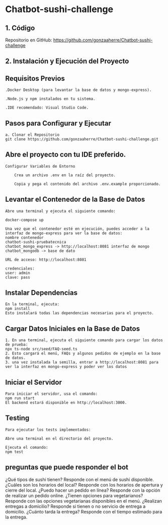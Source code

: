 # Chatbot-sushi-challenge

## 1. Código

Repositorio en GitHub: https://github.com/gonzaaherre/Chatbot-sushi-challenge

## 2. Instalación y Ejecución del Proyecto

## Requisitos Previos

    .Docker Desktop (para levantar la base de datos y mongo-express).

    .Node.js y npm instalados en tu sistema.

    .IDE recomendado: Visual Studio Code.

## Pasos para Configurar y Ejecutar

    a. Clonar el Repositorio
    git clone https://github.com/gonzaaherre/Chatbot-sushi-challenge.git

## Abre el proyecto con tu IDE preferido.

    Configurar Variables de Entorno

        Crea un archivo .env en la raíz del proyecto.

        Copia y pega el contenido del archivo .env.example proporcionado.

## Levantar el Contenedor de la Base de Datos

    Abre una terminal y ejecuta el siguiente comando:

    docker-compose up

    Una vez que el contenedor esté en ejecución, puedes acceder a la interfaz de mongo-express para ver la base de datos:
    nombre contenedor
    chatbot-sushi-pruebatecnica
    chatbot_mongo_express -> http://localhost:8081 interfaz de mongo
    chatbot_mongodb -> base de dato

    URL de acceso: http://localhost:8081

    credenciales: 
    user: admin
    clave: pass
    
## Instalar Dependencias

    En la terminal, ejecuta:
    npm install
    Esto instalará todas las dependencias necesarias para el proyecto.

## Cargar Datos Iniciales en la Base de Datos
    
    1. En una terminal, ejecuta el siguiente comando para cargar los datos de prueba:
    npx ts-node src/seed/FAQ-seed.ts
    2. Esto cargará el menú, FAQs y algunos pedidos de ejemplo en la base de datos.
    3. una vez instalada la semilla, entrar a http://localhost:8081 para ver la interfaz en mongo-express y poder ver los datos

## Iniciar el Servidor

    Para iniciar el servidor, usa el comando:
    npm run start
    El backend estará disponible en http://localhost:3000.

## Testing

    Para ejecutar los tests implementados:

    Abre una terminal en el directorio del proyecto.

    Ejecuta el comando:
    npm test

## preguntas que puede responder el bot
¿Qué tipos de sushi tienen?	Responde con el menú de sushi disponible.
¿Cuáles son los horarios del local?	Responde con los horarios de apertura y cierre del local.
¿Puedo hacer un pedido en línea?	Responde con la opción de realizar un pedido online.
¿Tienen opciones para vegetarianos?	Responde con las opciones vegetarianas disponibles en el menú.
¿Realizan entregas a domicilio?	Responde si tienen o no servicio de entrega a domicilio.
¿Cuánto tarda la entrega?	Responde con el tiempo estimado para la entrega.